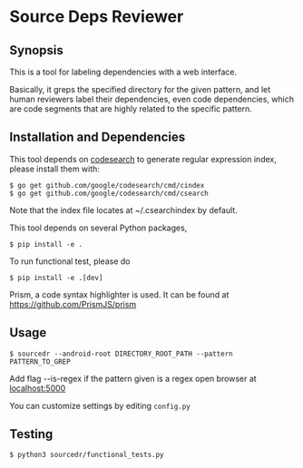 # Source Deps Reviewer

## Synopsis

This is a tool for labeling dependencies with a web interface.

Basically, it greps the specified directory for the given pattern,
and let human reviewers label their dependencies, even code dependencies,
which are code segments that are highly related to the specific pattern.

## Installation and Dependencies

This tool depends on [codesearch](https://github.com/google/codesearch)
to generate regular expression index, please install them with:

```
$ go get github.com/google/codesearch/cmd/cindex
$ go get github.com/google/codesearch/cmd/csearch
```

Note that the index file locates at ~/.csearchindex by default.

This tool depends on several Python packages,

```
$ pip install -e .
```

To run functional test, please do

```
$ pip install -e .[dev]
```

Prism, a code syntax highlighter is used.
It can be found at https://github.com/PrismJS/prism

## Usage

```
$ sourcedr --android-root DIRECTORY_ROOT_PATH --pattern PATTERN_TO_GREP
```

Add flag --is-regex if the pattern given is a regex open browser at
[localhost:5000](localhost:5000)

You can customize settings by editing `config.py`

## Testing

```
$ python3 sourcedr/functional_tests.py
```
